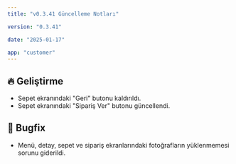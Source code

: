 ```yaml
---
title: "v0.3.41 Güncelleme Notları"

version: "0.3.41"

date: "2025-01-17"

app: "customer"
---
```

## 🔥 Geliştirme

- Sepet ekranındaki "Geri" butonu kaldırıldı.
- Sepet ekranındaki "Sipariş Ver" butonu güncellendi.


## 🐛 Bugfix

- Menü, detay, sepet ve sipariş ekranlarındaki fotoğrafların yüklenmemesi sorunu giderildi.
